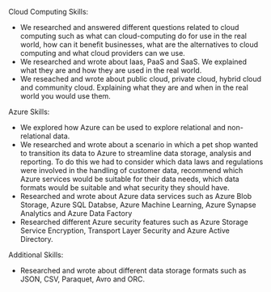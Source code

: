 Cloud Computing Skills:
* We researched and answered different questions related to cloud computing such as what can cloud-computing do for use in the real world, how can it benefit businesses, what are the alternatives to cloud computing and what cloud providers can we use.
* We researched and wrote about Iaas, PaaS and SaaS. We explained what they are and how they are used in the real world.
* We reseached and wrote about public cloud, private cloud, hybrid cloud and community cloud. Explaining what they are and when in the real world you would use them.

Azure Skills:
* We explored how Azure can be used to explore relational and non-relational data.
* We researched and wrote about a scenario in which a pet shop wanted to transition its data to Azure to streamline data storage, analysis and reporting. To do this we had to consider which data laws and regulations were involved in the handling of customer data, recommend which Azure services would be suitable for their data needs, which data formats would be suitable and what security they should have.
* Researched and wrote about Azure data services such as Azure Blob Storage, Azure SQL Databse, Azure Machine Learning, Azure Synapse Analytics and Azure Data Factory
* Researched different Azure security features such as Azure Storage Service Encryption, Transport Layer Security and Azure Active Directory.

Additional Skills:
* Researched and wrote about different data storage formats such as JSON, CSV, Paraquet, Avro and ORC.
